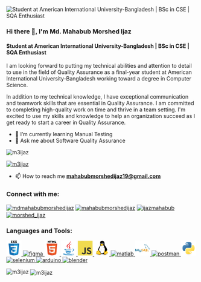 ![Student at American International University-Bangladesh | BSc in CSE | SQA Enthusiast](https://media.licdn.com/dms/image/D4E16AQHhclfG3gY5Xg/profile-displaybackgroundimage-shrink_350_1400/0/1685900225299?e=1691625600&v=beta&t=ZI1uWnurPc44_lKKTrTJo2_dWtodHqqc6PB81EQo7XE)

 
### Hi there 👋, I'm Md. Mahabub Morshed Ijaz
#### Student at American International University-Bangladesh | BSc in CSE | SQA Enthusiast


I am looking forward to putting my technical abilities and attention to detail to use in the field of Quality Assurance as a final-year student at American International University-Bangladesh working toward a degree in Computer Science.

In addition to my technical knowledge, I have exceptional communication and teamwork skills that are essential in Quality Assurance. I am committed to completing high-quality work on time and thrive in a team setting. I'm excited to use my skills and knowledge to help an organization succeed as I get ready to start a career in Quality Assurance. 


- 🌱 I’m currently learning Manual Testing 
- 💬 Ask me about Software Quality Assurance 


<p align="left"> <img src="https://komarev.com/ghpvc/?username=m3ijaz&label=Profile%20views&color=0e75b6&style=flat" alt="m3ijaz" /> </p>

<p align="left"> <a href="https://github.com/ryo-ma/github-profile-trophy"><img src="https://github-profile-trophy.vercel.app/?username=m3ijaz" alt="m3ijaz" /></a> </p>

- 📫 How to reach me **mahabubmorshedijaz19@gmail.com**

<h3 align="left">Connect with me:</h3>
<p align="left">
<a href="https://linkedin.com/in/mdmahabubmorshedijaz" target="blank"><img align="center" src="https://raw.githubusercontent.com/rahuldkjain/github-profile-readme-generator/master/src/images/icons/Social/linked-in-alt.svg" alt="mdmahabubmorshedijaz" height="30" width="40" /></a>
<a href="https://fb.com/mahabubmorshedijaz" target="blank"><img align="center" src="https://raw.githubusercontent.com/rahuldkjain/github-profile-readme-generator/master/src/images/icons/Social/facebook.svg" alt="mahabubmorshedijaz" height="30" width="40" /></a>
<a href="https://twitter.com/ijazmahabub" target="blank"><img align="center" src="https://raw.githubusercontent.com/rahuldkjain/github-profile-readme-generator/master/src/images/icons/Social/twitter.svg" alt="ijazmahabub" height="30" width="40" /></a>
<a href="https://instagram.com/morshed_ijaz" target="blank"><img align="center" src="https://raw.githubusercontent.com/rahuldkjain/github-profile-readme-generator/master/src/images/icons/Social/instagram.svg" alt="morshed_ijaz" height="30" width="40" /></a>
</p>

<h3 align="left">Languages and Tools:</h3>
<p align="left">  <a href="https://www.w3schools.com/css/" target="_blank" rel="noreferrer"> <img src="https://raw.githubusercontent.com/devicons/devicon/master/icons/css3/css3-original-wordmark.svg" alt="css3" width="40" height="40"/> </a> <a href="https://www.figma.com/" target="_blank" rel="noreferrer"> <img src="https://www.vectorlogo.zone/logos/figma/figma-icon.svg" alt="figma" width="40" height="40"/> </a> <a href="https://www.w3.org/html/" target="_blank" rel="noreferrer"> <img src="https://raw.githubusercontent.com/devicons/devicon/master/icons/html5/html5-original-wordmark.svg" alt="html5" width="40" height="40"/> </a> <a href="https://www.java.com" target="_blank" rel="noreferrer"> <img src="https://raw.githubusercontent.com/devicons/devicon/master/icons/java/java-original.svg" alt="java" width="40" height="40"/> </a> <a href="https://developer.mozilla.org/en-US/docs/Web/JavaScript" target="_blank" rel="noreferrer"> <img src="https://raw.githubusercontent.com/devicons/devicon/master/icons/javascript/javascript-original.svg" alt="javascript" width="40" height="40"/> </a> <a href="https://www.linux.org/" target="_blank" rel="noreferrer"> <img src="https://raw.githubusercontent.com/devicons/devicon/master/icons/linux/linux-original.svg" alt="linux" width="40" height="40"/> </a> <a href="https://www.mathworks.com/" target="_blank" rel="noreferrer"> <img src="https://upload.wikimedia.org/wikipedia/commons/2/21/Matlab_Logo.png" alt="matlab" width="40" height="40"/> </a> <a href="https://www.mysql.com/" target="_blank" rel="noreferrer"> <img src="https://raw.githubusercontent.com/devicons/devicon/master/icons/mysql/mysql-original-wordmark.svg" alt="mysql" width="40" height="40"/> </a> <a href="https://postman.com" target="_blank" rel="noreferrer"> <img src="https://www.vectorlogo.zone/logos/getpostman/getpostman-icon.svg" alt="postman" width="40" height="40"/> </a> <a href="https://www.python.org" target="_blank" rel="noreferrer"> <img src="https://raw.githubusercontent.com/devicons/devicon/master/icons/python/python-original.svg" alt="python" width="40" height="40"/> </a> <a href="https://www.selenium.dev" target="_blank" rel="noreferrer"> <img src="https://raw.githubusercontent.com/detain/svg-logos/780f25886640cef088af994181646db2f6b1a3f8/svg/selenium-logo.svg" alt="selenium" width="40" height="40"/> </a> <a href="https://www.arduino.cc/" target="_blank" rel="noreferrer"> <img src="https://cdn.worldvectorlogo.com/logos/arduino-1.svg" alt="arduino" width="40" height="40"/> </a> <a href="https://www.blender.org/" target="_blank" rel="noreferrer"> <img src="https://download.blender.org/branding/community/blender_community_badge_white.svg" alt="blender" width="40" height="40"/> </a> </p>


<p><img align="left" src="https://github-readme-stats.vercel.app/api/top-langs?username=m3ijaz&show_icons=true&locale=en&layout=compact" alt="m3ijaz" /></p>

<p>&nbsp;<img align="center" src="https://github-readme-stats.vercel.app/api?username=m3ijaz&show_icons=true&locale=en" alt="m3ijaz" /></p>




